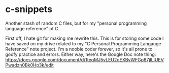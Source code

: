 # c-snippets
Another stash of random C files, but for my "personal programming language reference" of C.

First off, I hate git for making me rewrite this.
This is for storing some code I have saved on my drive related to my "C Personal Programming Langauge Reference" note project. I'm a noobie coder forever, so it's all prone to goofy practice and errors.
Either way, here's the Google Doc note thing:
https://docs.google.com/document/d/1teqMJ5vLEU2oEXBvWFGp87jlLIUEVPwadzn0Bk0Hp3k/edit

